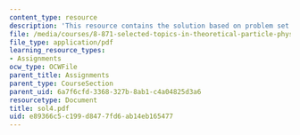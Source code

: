 ```yaml
---
content_type: resource
description: 'This resource contains the solution based on problem set #4.'
file: /media/courses/8-871-selected-topics-in-theoretical-particle-physics-branes-and-gauge-theory-dynamics-fall-2004/e89366c5c199d8477fd6ab14eb165477_sol4.pdf
file_type: application/pdf
learning_resource_types:
- Assignments
ocw_type: OCWFile
parent_title: Assignments
parent_type: CourseSection
parent_uid: 6a7f6cfd-3368-327b-8ab1-c4a04825d3a6
resourcetype: Document
title: sol4.pdf
uid: e89366c5-c199-d847-7fd6-ab14eb165477
---
```

